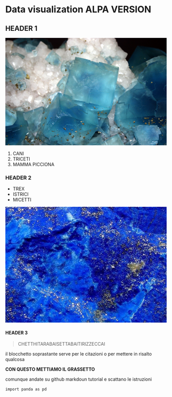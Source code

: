 # Data visualization ALPA VERSION

## HEADER 1

![quarzo](qc.jpg)

1. CANI
2. TRICETI
3. MAMMA PICCIONA

### HEADER 2

* TREX
* ISTRICI
* MICETTI


![lapislazzulo](lp.jpg)


#### HEADER 3

> CHETTHITARABAISETTABAITIRIZZECCAI

il blocchetto soprastante serve per le citazioni o per mettere in risalto qualcosa

**CON QUESTO METTIAMO IL GRASSETTO**

comunque andate su github markdoun tutorial e scattano le istruzioni

```
import panda as pd

```
